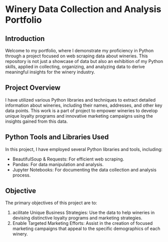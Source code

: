 # Winery Data Collection and Analysis Portfolio

## Introduction
Welcome to my portfolio, where I demonstrate my proficiency in Python through a project focused on web scraping data about wineries. This repository is not just a showcase of data but also an exhibition of my Python skills, applied in collecting, organizing, and analyzing data to derive meaningful insights for the winery industry.

## Project Overview
I have utilized various Python libraries and techniques to extract detailed information about wineries, including their names, addresses, and other key data points. This work is a part of project to empower wineries to develop unique loyalty programs and innovative marketing campaigns using the insights gained from this data.

## Python Tools and Libraries Used
In this project, I have employed several Python libraries and tools, including:

- BeautifulSoup & Requests: For efficient web scraping.
- Pandas: For data manipulation and analysis.
- Jupyter Notebooks: For documenting the data collection and analysis process.

## Objective
The primary objectives of this project are to:

1. acilitate Unique Business Strategies: Use the data to help wineries in devising distinctive loyalty programs and marketing strategies.
2. Enable Targeted Marketing Efforts: Assist in the creation of focused marketing campaigns that appeal to the specific demographics of each winery.
